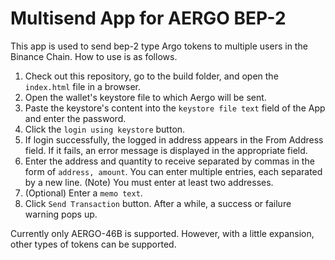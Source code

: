 # Multisend App for AERGO BEP-2

This app is used to send bep-2 type Argo tokens to multiple users in the Binance Chain. How to use is as follows.

1. Check out this repository, go to the build folder, and open the `index.html` file in a browser.
1. Open the wallet's keystore file to which Aergo will be sent.
1. Paste the keystore's content into the `keystore file text` field of the App and enter the password.
1. Click the `login using keystore` button.
1. If login successfully, the logged in address appears in the From Address field. If it fails, an error message is displayed in the appropriate field.
1. Enter the address and quantity to receive separated by commas in the form of `address, amount`. You can enter multiple entries, each separated by a new line. (Note) You must enter at least two addresses.
1. (Optional) Enter a `memo text`.
1. Click `Send Transaction` button. After a while, a success or failure warning pops up.

Currently only AERGO-46B is supported. However, with a little expansion, other types of tokens can be supported.
